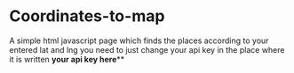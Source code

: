 # Coordinates-to-map
A simple html javascript page which finds the places according to your entered lat and lng
you need to just change your api key  in the place where it is written ****your api key here******
